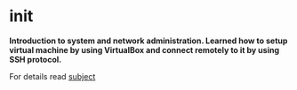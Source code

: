 # init

__Introduction to system and network administration. Learned how to setup virtual machine by using VirtualBox and connect remotely to it by using SSH protocol.__

For details read [subject](https://github.com/MANT-i-S/init/blob/master/init.en.pdf)
